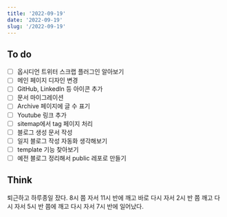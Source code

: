 ```yaml
---
title: '2022-09-19'
date: '2022-09-19'
slug: '/2022-09-19'
---
```


## To do

- [ ] 옵시디언 트위터 스크랩 플러그인 알아보기
- [ ] 메인 페이지 디자인 변경
- [ ] GitHub, LinkedIn 등 아이콘 추가
- [ ] 문서 마이그레이션
- [ ] Archive 페이지에 글 수 표기
- [ ] Youtube 링크 추가
- [ ] sitemap에서 tag 페이지 처리
- [ ] 블로그 생성 문서 작성
- [ ] 일지 블로그 작성 자동화 생각해보기
- [ ] template 기능 찾아보기
- [ ] 예전 블로그 정리해서 public 레포로 만들기

## Think

퇴근하고 하루종일 잤다. 8시 쯤 자서 11시 반에 깨고 바로 다시 자서 2시 반 쯤 깨고 다시 자서 5시 반 쯤에 깨고 다시 자서 7시 반에 일어났다.